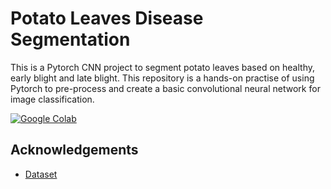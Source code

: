 
# Potato Leaves Disease Segmentation

This is a Pytorch CNN project to segment potato leaves based on healthy, early blight and late blight. This repository is a hands-on practise of using Pytorch to pre-process and create a basic convolutional neural network for image classification.






[![Google Colab](https://colab.research.google.com/assets/colab-badge.svg)](https://colab.research.google.com/drive/1DKZ8QADZL4cVgC0-MnSEWRSrKP2vlO9R?usp=sharing) 




## Acknowledgements

 - [Dataset](https://www.kaggle.com/datasets/rizwan123456789/potato-disease-leaf-datasetpld)

